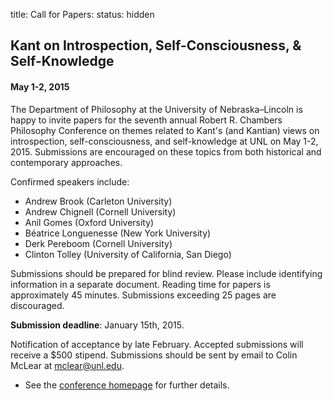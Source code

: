title: Call for Papers: 
status: hidden

## Kant on Introspection, Self-Consciousness, & Self-Knowledge ##
#### May 1-2, 2015

The Department of Philosophy at the University of Nebraska–Lincoln is happy to
invite papers for the seventh annual Robert R. Chambers Philosophy Conference
on themes related to Kant's (and Kantian) views on introspection,
self-consciousness, and self-knowledge at UNL on May 1-2, 2015. Submissions are
encouraged on these topics from both historical and contemporary approaches.

Confirmed speakers include:

- Andrew Brook (Carleton University)
- Andrew Chignell (Cornell University)
- Anil Gomes (Oxford University)
- Béatrice Longuenesse (New York University)
- Derk Pereboom (Cornell University)
- Clinton Tolley (University of California, San Diego)

Submissions should be prepared for blind review. Please include identifying
information in a separate document. Reading time for papers is
approximately 45 minutes. Submissions exceeding 25 pages are discouraged.

**Submission deadline**: January 15th, 2015. 

Notification of acceptance by late February. Accepted submissions will receive
a $500 stipend. Submissions should be sent by email to Colin McLear at
<mclear@unl.edu>.   

- See the [conference homepage](http://colinmclear.net/chambers-conference) for further details.
